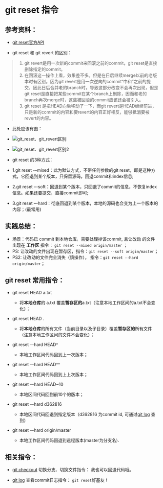 # git reset 指令

## 参考资料：
* [git reset官方API](https://git-scm.com/docs/git-reset)

* git reset 和 git revert 的区别：
> 1. git revert是用一次新的commit来回滚之前的commit，git reset是直接删除指定的commit。
> 2. 在回滚这一操作上看，效果差不多。但是在日后继续merge以前的老版本时有区别。因为git revert是用一次逆向的commit“中和”之前的提交，因此日后合并老的branch时，导致这部分改变不会再次出现，但是git reset是直接把某些commit在某个branch上删除，因而和老的branch再次merge时，这些被回滚的commit应该还会被引入。 
> 3. git reset 是把HEAD向后移动了一下，而git revert是HEAD继续前进，只是新的commit的内容和要revert的内容正好相反，能够抵消要被revert的内容。
* 此处应该有图：
* ![git_reset、git_revert区别](https://github.com/wteam-xq/testGit/blob/master/learn_log/log_img/git_reset_s1.png)
* ![git_reset、git_revert区别2](https://github.com/wteam-xq/testGit/blob/master/learn_log/log_img/git_reset_s2.png)

* git reset 的3种方式：
* 1.git reset -–mixed：此为默认方式，不带任何参数的git reset，即是这种方式，它回退到某个版本，只保留源码，回退commit和index信息;  
* 2.git reset –-soft：回退到某个版本，只回退了commit的信息，不恢复index信息。如果还要提交，直接commit即可;   
* 3.git reset –-hard：彻底回退到某个版本，本地的源码也会变为上一个版本的内容；(最常用)   

## 实践总结：
* 场景：代码已 commit 到本地仓库，需要处理掉该commit, 且让改动 的文件出现在 **工作区** 指令： `git reset --mixed origin/master` ；
* PS: 让改动的文件出现在暂存区，指令：`git reset --soft origin/master`；
* PS2: 让改动的文件完全消失（慎操作）， 指令：`git reset --hard origin/master`；


## git reset 常用指令： 
* git reset HEAD a.txt
	* 将**本地仓库**的 a.txt 覆盖**暂存区的**a.txt（注意本地工作区间的a.txt不会变化）；

* git reset HEAD .
	* 将**本地仓库**的所有文件（当前目录以及子目录）覆盖**暂存区的**所有文件（注意本地工作区间的文件不会变化）；

* git reset --hard HEAD^
	* 本地工作区间代码回到上一次版本；

* git reset --hard HEAD^^
	* 本地工作区间代码回到上上次版本；
	
* git reset --hard HEAD~10
	* 本地区间代码回到前10个的版本；

* git reset --hard d362816
	* 本地区间代码回退到指定版本（d362816 为commit id, 可通过[git log](https://github.com/wteam-xq/testGit/blob/master/learn_log/git_clone.md) 查到）

* git reset --hard origin/master
	* 本地工作区间代码回退到远程版本(master为分支名).


## 相关指令：
* [git checkout](https://github.com/wteam-xq/testGit/blob/master/learn_log/git_checkout.md) 切换分支、切换文件指令： 我也可以回退代码哦。

* [git log](https://github.com/wteam-xq/testGit/blob/master/learn_log/git_log.md) 查看commit日志指令： `git reset`好基友！
